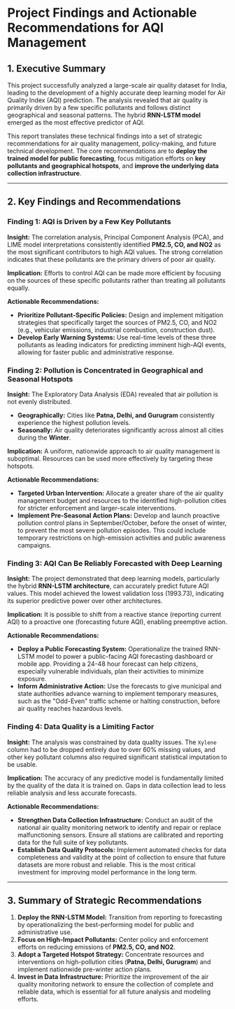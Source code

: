 # Project Findings and Actionable Recommendations for AQI Management

## 1. Executive Summary

This project successfully analyzed a large-scale air quality dataset for India, leading to the development of a highly accurate deep learning model for Air Quality Index (AQI) prediction. The analysis revealed that air quality is primarily driven by a few specific pollutants and follows distinct geographical and seasonal patterns. The hybrid **RNN-LSTM model** emerged as the most effective predictor of AQI.

This report translates these technical findings into a set of strategic recommendations for air quality management, policy-making, and future technical development. The core recommendations are to **deploy the trained model for public forecasting**, focus mitigation efforts on **key pollutants and geographical hotspots**, and **improve the underlying data collection infrastructure**.

---

## 2. Key Findings and Recommendations

### Finding 1: AQI is Driven by a Few Key Pollutants

**Insight:** The correlation analysis, Principal Component Analysis (PCA), and LIME model interpretations consistently identified **PM2.5, CO, and NO2** as the most significant contributors to high AQI values. The strong correlation indicates that these pollutants are the primary drivers of poor air quality.

**Implication:** Efforts to control AQI can be made more efficient by focusing on the sources of these specific pollutants rather than treating all pollutants equally.

**Actionable Recommendations:**
- **Prioritize Pollutant-Specific Policies:** Design and implement mitigation strategies that specifically target the sources of PM2.5, CO, and NO2 (e.g., vehicular emissions, industrial combustion, construction dust).
- **Develop Early Warning Systems:** Use real-time levels of these three pollutants as leading indicators for predicting imminent high-AQI events, allowing for faster public and administrative response.

### Finding 2: Pollution is Concentrated in Geographical and Seasonal Hotspots

**Insight:** The Exploratory Data Analysis (EDA) revealed that air pollution is not evenly distributed. 
- **Geographically:** Cities like **Patna, Delhi, and Gurugram** consistently experience the highest pollution levels.
- **Seasonally:** Air quality deteriorates significantly across almost all cities during the **Winter**.

**Implication:** A uniform, nationwide approach to air quality management is suboptimal. Resources can be used more effectively by targeting these hotspots.

**Actionable Recommendations:**
- **Targeted Urban Intervention:** Allocate a greater share of the air quality management budget and resources to the identified high-pollution cities for stricter enforcement and larger-scale interventions.
- **Implement Pre-Seasonal Action Plans:** Develop and launch proactive pollution control plans in September/October, before the onset of winter, to prevent the most severe pollution episodes. This could include temporary restrictions on high-emission activities and public awareness campaigns.

### Finding 3: AQI Can Be Reliably Forecasted with Deep Learning

**Insight:** The project demonstrated that deep learning models, particularly the hybrid **RNN-LSTM architecture**, can accurately predict future AQI values. This model achieved the lowest validation loss (1993.73), indicating its superior predictive power over other architectures.

**Implication:** It is possible to shift from a reactive stance (reporting current AQI) to a proactive one (forecasting future AQI), enabling preemptive action.

**Actionable Recommendations:**
- **Deploy a Public Forecasting System:** Operationalize the trained RNN-LSTM model to power a public-facing AQI forecasting dashboard or mobile app. Providing a 24-48 hour forecast can help citizens, especially vulnerable individuals, plan their activities to minimize exposure.
- **Inform Administrative Action:** Use the forecasts to give municipal and state authorities advance warning to implement temporary measures, such as the "Odd-Even" traffic scheme or halting construction, before air quality reaches hazardous levels.

### Finding 4: Data Quality is a Limiting Factor

**Insight:** The analysis was constrained by data quality issues. The `Xylene` column had to be dropped entirely due to over 60% missing values, and other key pollutant columns also required significant statistical imputation to be usable.

**Implication:** The accuracy of any predictive model is fundamentally limited by the quality of the data it is trained on. Gaps in data collection lead to less reliable analysis and less accurate forecasts.

**Actionable Recommendations:**
- **Strengthen Data Collection Infrastructure:** Conduct an audit of the national air quality monitoring network to identify and repair or replace malfunctioning sensors. Ensure all stations are calibrated and reporting data for the full suite of key pollutants.
- **Establish Data Quality Protocols:** Implement automated checks for data completeness and validity at the point of collection to ensure that future datasets are more robust and reliable. This is the most critical investment for improving model performance in the long term.

---

## 3. Summary of Strategic Recommendations

1.  **Deploy the RNN-LSTM Model:** Transition from reporting to forecasting by operationalizing the best-performing model for public and administrative use.
2.  **Focus on High-Impact Pollutants:** Center policy and enforcement efforts on reducing emissions of **PM2.5, CO, and NO2**.
3.  **Adopt a Targeted Hotspot Strategy:** Concentrate resources and interventions on high-pollution cities (**Patna, Delhi, Gurugram**) and implement nationwide pre-winter action plans.
4.  **Invest in Data Infrastructure:** Prioritize the improvement of the air quality monitoring network to ensure the collection of complete and reliable data, which is essential for all future analysis and modeling efforts.
